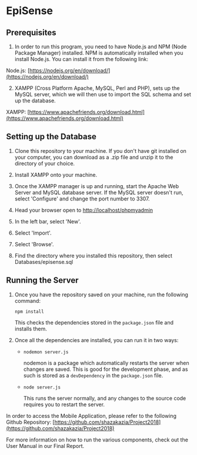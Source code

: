 # EpiSense


## Prerequisites

1. In order to run this program, you need to have Node.js and NPM (Node Package Manager) installed. NPM is automatically installed when you install Node.js. You can install it from the following link:

Node.js: [https://nodejs.org/en/download/](https://nodejs.org/en/download/)

2. XAMPP (Cross Platform Apache, MySQL, Perl and PHP), sets up the MySQL server, which we will then use to import the SQL schema and set up the database.

XAMPP: [https://www.apachefriends.org/download.html](https://www.apachefriends.org/download.html)


## Setting up the Database

1. Clone this repository to your machine. If you don't have git installed on your computer, you can download as a .zip file and unzip it to the directory of your choice.

2. Install XAMPP onto your machine.

3. Once the XAMPP manager is up and running, start the Apache Web Server and MySQL database server. If the MySQL server doesn't run, select 'Configure' and change the port number to 3307.

4. Head your browser open to [http://localhost/phpmyadmin](http://localhost/phpmyadmin)

5. In the left bar, select 'New'.

6. Select 'Import'.

7. Select 'Browse'.

8. Find the directory where you installed this repository, then select Databases/episense.sql


## Running the Server


1. Once you have the repository saved on your machine, run the following command:

   `npm install`

   This checks the dependencies stored in the `package.json` file and installs them. 

2. Once all the dependencies are installed, you can run it in two ways:

    * `nodemon server.js`

        nodemon is a package which automatically restarts the server when changes are saved. This is good for the development phase, and as such is stored as a `devDependency` in the `package.json` file.
   
   * `node server.js`

        This runs the server normally, and any changes to the source code requires you to restart the server.



In order to access the Mobile Application, please refer to the following Github Repository: [https://github.com/shazakazia/Project2018](https://github.com/shazakazia/Project2018)


For more information on how to run the various components, check out the User Manual in our Final Report.
